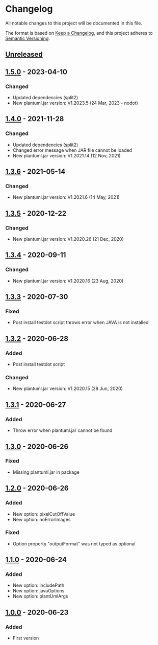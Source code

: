 # Changelog
All notable changes to this project will be documented in this file.

The format is based on [Keep a Changelog](https://keepachangelog.com/en/1.0.0/),
and this project adheres to [Semantic Versioning](https://semver.org/spec/v2.0.0.html).

## [Unreleased]

## [1.5.0] - 2023-04-10
### Changed
- Updated dependencies (split2)
- New plantuml.jar version: V1.2023.5 (24 Mar, 2023 - nodot)

## [1.4.0] - 2021-11-28
### Changed
- Updated dependencies (split2)
- Changed error message when JAR file cannot be loaded
- New plantuml.jar version: V1.2021.14 (12 Nov, 2021)

## [1.3.6] - 2021-05-14
### Changed
- New plantuml.jar version: V1.2021.6 (14 May, 2021)

## [1.3.5] - 2020-12-22
### Changed
- New plantuml.jar version: V1.2020.26 (21 Dec, 2020)

## [1.3.4] - 2020-09-11
### Changed
- New plantuml.jar version: V1.2020.16 (23 Aug, 2020)

## [1.3.3] - 2020-07-30
### Fixed
- Post install testdot script throws error when JAVA is not installed

## [1.3.2] - 2020-06-28
### Added
- Post install testdot script
### Changed
- New plantuml.jar version: V1.2020.15 (28 Jun, 2020)

## [1.3.1] - 2020-06-27
### Added
- Throw error when plantuml.jar cannot be found

## [1.3.0] - 2020-06-26
### Fixed
- Missing plantuml.jar in package

## [1.2.0] - 2020-06-26
### Added
- New option: pixelCutOffValue
- New option: noErrorImages
### Fixed
- Option property "outputFormat" was not typed as optional

## [1.1.0] - 2020-06-24
### Added
- New option: includePath
- New option: javaOptions
- New option: plantUmlArgs

## [1.0.0] - 2020-06-23
### Added
- First version

[Unreleased]: https://github.com/krisztianb/plantuml-pipe/compare/v1.5.0...HEAD
[1.5.0]: https://github.com/krisztianb/plantuml-pipe/releases/tag/v1.5.0
[1.4.0]: https://github.com/krisztianb/plantuml-pipe/releases/tag/v1.4.0
[1.3.6]: https://github.com/krisztianb/plantuml-pipe/releases/tag/v1.3.6
[1.3.5]: https://github.com/krisztianb/plantuml-pipe/releases/tag/v1.3.5
[1.3.4]: https://github.com/krisztianb/plantuml-pipe/releases/tag/v1.3.4
[1.3.3]: https://github.com/krisztianb/plantuml-pipe/releases/tag/v1.3.3
[1.3.2]: https://github.com/krisztianb/plantuml-pipe/releases/tag/v1.3.2
[1.3.1]: https://github.com/krisztianb/plantuml-pipe/releases/tag/v1.3.1
[1.3.0]: https://github.com/krisztianb/plantuml-pipe/releases/tag/v1.3.0
[1.2.0]: https://github.com/krisztianb/plantuml-pipe/releases/tag/v1.2.0
[1.1.0]: https://github.com/krisztianb/plantuml-pipe/releases/tag/v1.1.0
[1.0.0]: https://github.com/krisztianb/plantuml-pipe/releases/tag/v1.0.0
